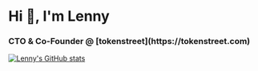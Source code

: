 <h1 align="left">Hi 👋, I'm Lenny</h1>
<h3 align="left">CTO & Co-Founder @ [tokenstreet](https://tokenstreet.com)</h3>

[![Lenny's GitHub stats](https://github-readme-stats.vercel.app/api?username=lennycampino&count_private=true&show_icons=true&theme=dark)](https://github.com/lennycampino)
